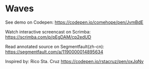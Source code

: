 # Waves

See demo on Codepen: https://codepen.io/comehope/pen/JvmBdE

Watch interactive screencast on Scrimba: https://scrimba.com/p/pEgDAM/cp2edUD

Read annotated source on Segmentfault(zh-cn): https://segmentfault.com/a/1190000014895634

Inspired by: Rico Sta. Cruz https://codepen.io/rstacruz/pen/oxJqNv
